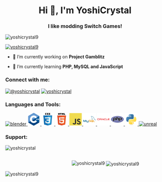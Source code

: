 <h1 align="center">Hi 👋, I'm YoshiCrystal</h1>
<h3 align="center">I like modding Switch Games!</h3>

<p align="left"> <img src="https://komarev.com/ghpvc/?username=yoshicrystal9&label=Profile%20views&color=0e75b6&style=flat" alt="yoshicrystal9" /> </p>

<p align="left"> <a href="https://github.com/ryo-ma/github-profile-trophy"><img src="https://github-profile-trophy.vercel.app/?username=yoshicrystal9" alt="yoshicrystal9" /></a> </p>

- 🔭 I’m currently working on **Project Gamblitz**

- 🌱 I’m currently learning **PHP, MySQL and JavaScript**

<h3 align="left">Connect with me:</h3>
<p align="left">
<a href="https://twitter.com/@yoshicrystal" target="blank"><img align="center" src="https://raw.githubusercontent.com/rahuldkjain/github-profile-readme-generator/master/src/images/icons/Social/twitter.svg" alt="@yoshicrystal" height="30" width="40" /></a>
<a href="https://www.youtube.com/c/yoshicrystal" target="blank"><img align="center" src="https://raw.githubusercontent.com/rahuldkjain/github-profile-readme-generator/master/src/images/icons/Social/youtube.svg" alt="yoshicrystal" height="30" width="40" /></a>
</p>

<h3 align="left">Languages and Tools:</h3>
<p align="left"> <a href="https://www.blender.org/" target="_blank" rel="noreferrer"> <img src="https://download.blender.org/branding/community/blender_community_badge_white.svg" alt="blender" width="40" height="40"/> </a> <a href="https://www.w3schools.com/cpp/" target="_blank" rel="noreferrer"> <img src="https://raw.githubusercontent.com/devicons/devicon/master/icons/cplusplus/cplusplus-original.svg" alt="cplusplus" width="40" height="40"/> </a> <a href="https://www.w3schools.com/css/" target="_blank" rel="noreferrer"> <img src="https://raw.githubusercontent.com/devicons/devicon/master/icons/css3/css3-original-wordmark.svg" alt="css3" width="40" height="40"/> </a> <a href="https://www.w3.org/html/" target="_blank" rel="noreferrer"> <img src="https://raw.githubusercontent.com/devicons/devicon/master/icons/html5/html5-original-wordmark.svg" alt="html5" width="40" height="40"/> </a> <a href="https://developer.mozilla.org/en-US/docs/Web/JavaScript" target="_blank" rel="noreferrer"> <img src="https://raw.githubusercontent.com/devicons/devicon/master/icons/javascript/javascript-original.svg" alt="javascript" width="40" height="40"/> </a> <a href="https://www.mysql.com/" target="_blank" rel="noreferrer"> <img src="https://raw.githubusercontent.com/devicons/devicon/master/icons/mysql/mysql-original-wordmark.svg" alt="mysql" width="40" height="40"/> </a> <a href="https://www.oracle.com/" target="_blank" rel="noreferrer"> <img src="https://raw.githubusercontent.com/devicons/devicon/master/icons/oracle/oracle-original.svg" alt="oracle" width="40" height="40"/> </a> <a href="https://www.php.net" target="_blank" rel="noreferrer"> <img src="https://raw.githubusercontent.com/devicons/devicon/master/icons/php/php-original.svg" alt="php" width="40" height="40"/> </a> <a href="https://www.python.org" target="_blank" rel="noreferrer"> <img src="https://raw.githubusercontent.com/devicons/devicon/master/icons/python/python-original.svg" alt="python" width="40" height="40"/> </a> <a href="https://unrealengine.com/" target="_blank" rel="noreferrer"> <img src="https://raw.githubusercontent.com/kenangundogan/fontisto/036b7eca71aab1bef8e6a0518f7329f13ed62f6b/icons/svg/brand/unreal-engine.svg" alt="unreal" width="40" height="40"/> </a> </p>

<h3 align="left">Support:</h3>
<p><a href="https://ko-fi.com/yoshicrystal"> <img align="left" src="https://cdn.ko-fi.com/cdn/kofi3.png?v=3" height="50" width="210" alt="yoshicrystal" /></a></p><br><br>

<p><img align="left" src="https://github-readme-stats.vercel.app/api/top-langs?username=yoshicrystal9&show_icons=true&locale=en&layout=compact" alt="yoshicrystal9" /></p>

<p>&nbsp;<img align="center" src="https://github-readme-stats.vercel.app/api?username=yoshicrystal9&show_icons=true&locale=en" alt="yoshicrystal9" /></p>

<p><img align="center" src="https://github-readme-streak-stats.herokuapp.com/?user=yoshicrystal9&" alt="yoshicrystal9" /></p>
